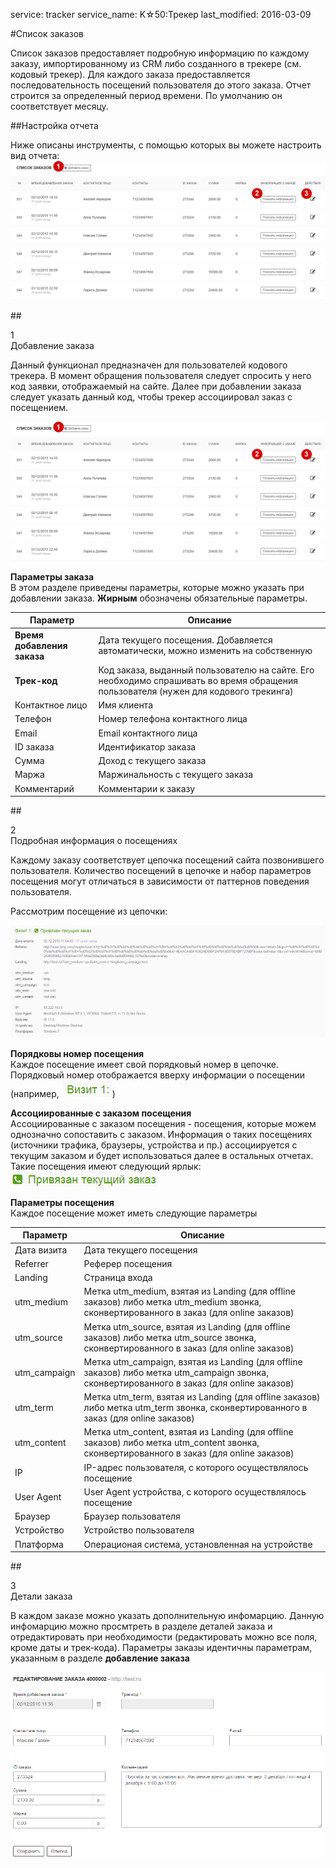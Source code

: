 service: tracker
service_name: K☆50:Трекер
last_modified: 2016-03-09

#Список заказов

Список заказов предоставляет подробную информацию по каждому заказу, импортированному из CRM либо созданного в трекере (см. кодовый трекер). Для каждого заказа предоставляется последовательность посещений пользователя до этого заказа. Отчет строится за определенный период времени. По умолчанию он соответствует месяцу.

##Настройка отчета

Ниже описаны инструменты, с помощью которых вы можете настроить вид отчета:
![Пример отчета](orders_1.png)

##<div class="dig">1</div><div class="header">Добавление заказа</div>

Данный функционал предназначен для пользователей кодового трекера. В момент обращения пользователя следует спросить у него код заявки, отображаемый на сайте.
Далее при добавлении заказа следует указать данный код, чтобы трекер ассоциировал заказ с посещением.

![Добавление заказа](orders_1.png)

**Параметры заказа**<br/>
В этом разделе приведены параметры, которые можно указать при добавлении заказа. **Жирным** обозначены обязательные параметры.

|Параметр|Описание|
|-----------|--------|
|**Время добавления заказа**|Дата текущего посещения. Добавляется автоматически, можно изменить на собственную|
|**Трек-код**|Код заказа, выданный пользователю на сайте. Его необходимо спрашивать во время обращения пользователя (нужен для кодового трекинга)|
|Контактное лицо|Имя клиента|
|Телефон|Номер телефона контактного лица|
|Email|Email контактного лица|
|ID заказа|Идентификатор заказа|
|Сумма|Доход с текущего заказа|
|Маржа|Маржинальность с текущего заказа|
|Комментарий|Комментарии к заказу|

##<div class="dig">2</div><div class="header">Подробная информация о посещениях</div>

Каждому заказу соответствует цепочка посещений сайта позвонившего пользователя. Количество посещений в цепочке и набор параметров посещения могут отличаться в зависимости от паттернов поведения пользователя.

Рассмотрим посещение из цепочки:

![Пример посещения](orders_21.png)

**Порядковы номер посещения**<br/>
Каждое посещение имеет свой порядковый номер в цепочке. Порядковый номер отображается вверху информации о посещении (например, ![Пример посещения](calls_52.png))

**Ассоциированные с заказом посещения**<br/>
Ассоциированные с заказом посещения - посещения, которые можем однозначно сопоставить с заказом. Информация о таких посещениях (источники трафика, браузеры, устройства и пр.) ассоциируется с текущим заказом и будет использоваться далее в остальных отчетах.
Такие посещения имеют следующий ярлык:
![Ассоциированные посещения](orders_22.png)

**Параметры посещения**<br/>
Каждое посещение может иметь следующие параметры

|Параметр|Описание|
|-----------|--------|
|Дата визита|Дата текущего посещения|
|Referrer|Реферер посещения|
|Landing|Страница входа|
|utm_medium|Метка utm_medium, взятая из Landing (для offline заказов) либо метка utm_medium звонка, сконвертированного в заказ (для online заказов)|
|utm_source|Метка utm_source, взятая из Landing (для offline заказов) либо метка utm_source звонка, сконвертированного в заказ (для online заказов)|
|utm_campaign|Метка utm_campaign, взятая из Landing (для offline заказов) либо метка utm_campaign звонка, сконвертированного в заказ (для online заказов)|
|utm_term|Метка utm_term, взятая из Landing (для offline заказов) либо метка utm_term звонка, сконвертированного в заказ (для online заказов)|
|utm_content|Метка utm_content, взятая из Landing (для offline заказов) либо метка utm_content звонка, сконвертированного в заказ (для online заказов)|
|IP|IP-адрес пользователя, с которого осуществлялось посещение|
|User Agent|User Agent устройства, с которого осуществлялось посещение|
|Браузер|Браузер пользователя|
|Устройство|Устройство пользователя|
|Платформа|Операционая система, установленная на устройстве|

##<div class="dig">3</div><div class="header">Детали заказа</div>

В каждом заказе можно указать дополнительную инфомарцию. Данную инфомарцию можно просмтреть в разделе деталей заказа и отредактировать при необходимости (редактировать можно все поля, кроме даты и трек-кода). Параметры заказы идентичны параметрам, указанным в разделе **добавление заказа**

![Детали заказа](orders_31.png)
